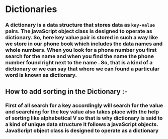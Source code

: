 # Dictionaries 
### A dictionary is a data structure that stores data as ```key-value``` pairs. The javaScript object class is designed to operate as dictionary. So, here key value pair is stored in such a way like we store in our phone book which includes the data names and whole numbers. When you look for a phone number you first search for the name  and when you find the name the phone number found right next to the name . So, that is a kind of a dictionary  or we can say that where we can found a particular word is known as dictionary.

## How to add sorting in the Dictionary :-
### First of all search for a key accordingly will search for the value and searching for the key value  also takes place with the help of sorting  like alphabetical V so that is why dictionary is said to a kind of unique data structure it follows a javaScript objects. JavaScript object class is designed to operate as a dictionary 